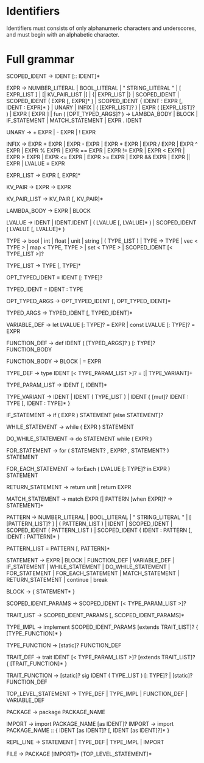 # Identifiers
Identifiers must consists of only alphanumeric characters and underscores, and must begin with an alphabetic character.

# Full grammar

SCOPED_IDENT -> IDENT [:: IDENT]*

EXPR -> NUMBER_LITERAL
      | BOOL_LITERAL
      | " STRING_LITERAL "
      | [ EXPR_LIST ]
      | [| KV_PAIR_LIST |]
      | {| EXPR_LIST |}
      | SCOPED_IDENT
      | SCOPED_IDENT ( EXPR [, EXPR]* )
      | SCOPED_IDENT { IDENT : EXPR [, IDENT : EXPR]* }
      | UNARY
      | INFIX
      | ( [EXPR_LIST]? )
      | EXPR ( [EXPR_LIST]? )
      | EXPR [ EXPR ]
      | fun ( [OPT_TYPED_ARGS]? ) -> LAMBDA_BODY
      | BLOCK
      | IF_STATEMENT
      | MATCH_STATEMENT
      | EXPR . IDENT

UNARY -> + EXPR
       | - EXPR
       | ! EXPR

INFIX -> EXPR + EXPR
       | EXPR - EXPR
       | EXPR * EXPR
       | EXPR / EXPR
       | EXPR ^ EXPR
       | EXPR % EXPR
       | EXPR == EXPR
       | EXPR != EXPR
       | EXPR < EXPR
       | EXPR > EXPR
       | EXPR <= EXPR
       | EXPR >= EXPR
       | EXPR && EXPR
       | EXPR || EXPR
       | LVALUE = EXPR

EXPR_LIST -> EXPR [, EXPR]*

KV_PAIR -> EXPR -> EXPR

KV_PAIR_LIST -> KV_PAIR [, KV_PAIR]*

LAMBDA_BODY -> EXPR
             | BLOCK

LVALUE -> IDENT
        | IDENT.IDENT
        | ( LVALUE [, LVALUE]* )
        | SCOPED_IDENT ( LVALUE [, LVALUE]* )


TYPE -> bool
      | int
      | float
      | unit
      | string
      | ( TYPE_LIST )
      | TYPE -> TYPE
      | vec < TYPE >
      | map < TYPE, TYPE >
      | set < TYPE >
      | SCOPED_IDENT [< TYPE_LIST >]?

TYPE_LIST -> TYPE [, TYPE]*

OPT_TYPED_IDENT = IDENT [: TYPE]?

TYPED_IDENT = IDENT : TYPE

OPT_TYPED_ARGS -> OPT_TYPED_IDENT [, OPT_TYPED_IDENT]*

TYPED_ARGS -> TYPED_IDENT [, TYPED_IDENT]*

VARIABLE_DEF -> let LVALUE [: TYPE]? = EXPR
              | const LVALUE [: TYPE]? = EXPR

FUNCTION_DEF -> def IDENT ( [TYPED_ARGS]? ) [: TYPE]? FUNCTION_BODY

FUNCTION_BODY -> BLOCK
               | = EXPR


TYPE_DEF -> type IDENT [< TYPE_PARAM_LIST >]? = [| TYPE_VARIANT]+

TYPE_PARAM_LIST -> IDENT [, IDENT]*

TYPE_VARIANT -> IDENT
              | IDENT ( TYPE_LIST )
              | IDENT { [mut]? IDENT : TYPE [, IDENT : TYPE]* }


IF_STATEMENT -> if ( EXPR ) STATEMENT [else STATEMENT]?

WHILE_STATEMENT -> while ( EXPR ) STATEMENT

DO_WHILE_STATEMENT -> do STATEMENT while ( EXPR )

FOR_STATEMENT -> for ( STATEMENT? , EXPR? , STATEMENT? ) STATEMENT

FOR_EACH_STATEMENT -> forEach ( LVALUE [: TYPE]? in EXPR ) STATEMENT

RETURN_STATEMENT -> return unit
                  | return EXPR

MATCH_STATEMENT -> match EXPR [| PATTERN [when EXPR]? -> STATEMENT]+

PATTERN -> NUMBER_LITERAL
      | BOOL_LITERAL
      | " STRING_LITERAL "
      | [ [PATTERN_LIST]? ]
      | ( PATTERN_LIST )
      | IDENT
      | SCOPED_IDENT
      | SCOPED_IDENT ( PATTERN_LIST )
      | SCOPED_IDENT { IDENT : PATTERN [, IDENT : PATTERN]* }

PATTERN_LIST = PATTERN [, PATTERN]*


STATEMENT -> EXPR
           | BLOCK
           | FUNCTION_DEF
           | VARIABLE_DEF
           | IF_STATEMENT
           | WHILE_STATEMENT
           | DO_WHILE_STATEMENT
           | FOR_STATEMENT
           | FOR_EACH_STATEMENT
           | MATCH_STATEMENT
           | RETURN_STATEMENT
           | continue
           | break

BLOCK -> { STATEMENT* }


SCOPED_IDENT_PARAMS -> SCOPED_IDENT [< TYPE_PARAM_LIST >]?

TRAIT_LIST -> SCOPED_IDENT_PARAMS [, SCOPED_IDENT_PARAMS]*

TYPE_IMPL -> implement SCOPED_IDENT_PARAMS [extends TRAIT_LIST]? { [TYPE_FUNCTION]* }

TYPE_FUNCTION -> [static]? FUNCTION_DEF

TRAIT_DEF -> trait IDENT [< TYPE_PARAM_LIST >]? [extends TRAIT_LIST]? { [TRAIT_FUNCTION]* }

TRAIT_FUNCTION -> [static]? sig IDENT ( TYPE_LIST ) [: TYPE]?
                | [static]? FUNCTION_DEF


TOP_LEVEL_STATEMENT -> TYPE_DEF
                     | TYPE_IMPL
                     | FUNCTION_DEF
                     | VARIABLE_DEF


PACKAGE -> package PACKAGE_NAME

IMPORT -> import PACKAGE_NAME [as IDENT]?
IMPORT -> import PACKAGE_NAME :: { IDENT [as IDENT]? [, IDENT [as IDENT]?]* }

REPL_LINE -> STATEMENT
           | TYPE_DEF
           | TYPE_IMPL
           | IMPORT

FILE -> PACKAGE [IMPORT]* [TOP_LEVEL_STATEMENT]*


